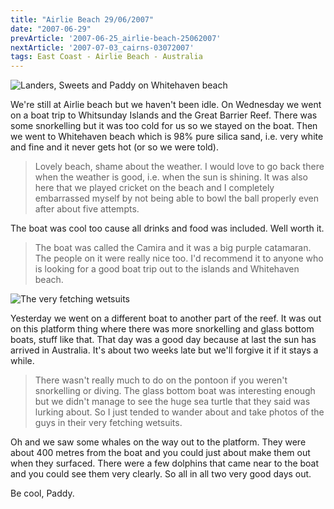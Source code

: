 ```yaml
---
title: "Airlie Beach 29/06/2007"
date: "2007-06-29"
prevArticle: '2007-06-25_airlie-beach-25062007'
nextArticle: '2007-07-03_cairns-03072007'
tags: East Coast - Airlie Beach - Australia
---
```

![Landers, Sweets and Paddy on Whitehaven beach](/images/S6001193.JPG "Landers, Sweets and Paddy on Whitehaven beach")

We're still at Airlie beach but we haven't been idle. On Wednesday we went on a boat trip to Whitsunday Islands and the Great Barrier Reef. There was some snorkelling but it was too cold for us so we stayed on the boat. Then we went to Whitehaven beach which is 98% pure silica sand, i.e. very white and fine and it never gets hot (or so we were told).

> Lovely beach, shame about the weather. I would love to go back there when the weather is good, i.e. when the sun is shining. It was also here that we played cricket on the beach and I completely embarrassed myself by not being able to bowl the ball properly even after about five attempts.

The boat was cool too cause all drinks and food was included. Well worth it.

> The boat was called the Camira and it was a big purple catamaran. The people on it were really nice too. I'd recommend it to anyone who is looking for a good boat trip out to the islands and Whitehaven beach.

![The very fetching wetsuits](/images/S6001236.JPG "The very fetching wetsuits")

Yesterday we went on a different boat to another part of the reef. It was out on this platform thing where there was more snorkelling and glass bottom boats, stuff like that. That day was a good day because at last the sun has arrived in Australia. It's about two weeks late but we'll forgive it if it stays a while.

> There wasn't really much to do on the pontoon if you weren't snorkelling or diving. The glass bottom boat was interesting enough but we didn't manage to see the huge sea turtle that they said was lurking about. So I just tended to wander about and take photos of the guys in their very fetching wetsuits.

Oh and we saw some whales on the way out to the platform. They were about 400 metres from the boat and you could just about make them out when they surfaced. There were a few dolphins that came near to the boat and you could see them very clearly. So all in all two very good days out.

Be cool,
Paddy.